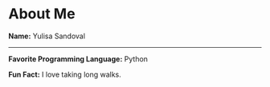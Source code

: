 # About Me
**Name:** Yulisa Sandoval

---

**Favorite Programming Language:** Python

**Fun Fact:** I love taking long walks.
